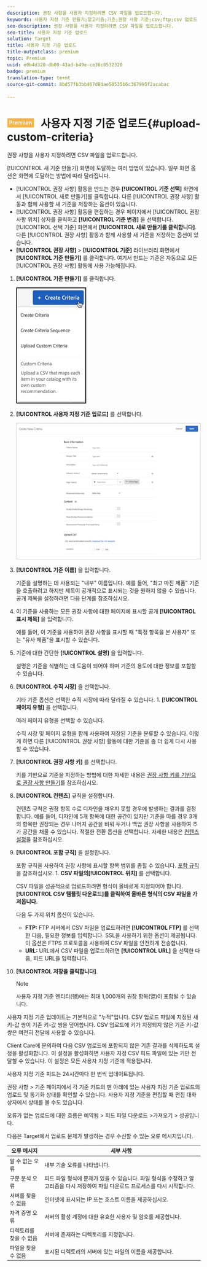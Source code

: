 ```yaml
---
description: 권장 사항을 사용자 지정하려면 CSV 파일을 업로드합니다.
keywords: 사용자 지정 기준 만들기;알고리즘;기준;권장 사항 기준;csv;ftp;csv 업로드
seo-description: 권장 사항을 사용자 지정하려면 CSV 파일을 업로드합니다.
seo-title: 사용자 지정 기준 업로드
solution: Target
title: 사용자 지정 기준 업로드
title-outputclass: premium
topic: Premium
uuid: e0b4d320-db00-43ad-b49e-ce36c8532320
badge: premium
translation-type: tm+mt
source-git-commit: 8bd57fb3bb467d8dae50535b6c367995f2acabac

---
```



# ![PREMIUM](/help/assets/premium.png) 사용자 지정 기준 업로드{#upload-custom-criteria}

권장 사항을 사용자 지정하려면 CSV 파일을 업로드합니다.

[!UICONTROL 새 기준 만들기] 화면에 도달하는 여러 방법이 있습니다. 일부 화면 옵션은 화면에 도달하는 방법에 따라 달라집니다.

* [!UICONTROL 권장 사항] 활동을 만드는 경우 **[!UICONTROL 기준 선택]** 화면에서 [!UICONTROL 새로 만들기]를 클릭합니다. 다른 [!UICONTROL 권장 사항] 활동과 함께 사용할 새 기준을 저장하는 옵션이 있습니다.
* [!UICONTROL 권장 사항] 활동을 편집하는 경우 페이지에서 [!UICONTROL 권장 사항 위치] 상자를 클릭하고 **[!UICONTROL 기준 변경]** 을 선택합니다. [!UICONTROL 선택 기준] 화면에서 **[!UICONTROL 새로 만들기를 클릭합니다]**. 다른 [!UICONTROL 권장 사항] 활동과 함께 사용할 새 기준을 저장하는 옵션이 있습니다.
* **[!UICONTROL 권장 사항]** &gt; **[!UICONTROL 기준]** 라이브러리 화면에서 **[!UICONTROL 기준 만들기]** 를 클릭합니다. 여기서 만드는 기준은 자동으로 모든 [!UICONTROL 권장 사항] 활동에 사용 가능해집니다.

1. **[!UICONTROL 기준 만들기]** 를 클릭합니다.

   ![새 기준 만들기](/help/c-recommendations/c-algorithms/assets/button_CreateCriteria_new.png)

1. **[!UICONTROL 사용자 지정 기준 업로드]** 를 선택합니다.

   ![](assets/CreateNewCriteria_csv.png)

1. **[!UICONTROL 기준 이름]** 을 입력합니다.

   기준을 설명하는 데 사용되는 &quot;내부&quot; 이름입니다.  예를 들어, &quot;최고 마진 제품&quot; 기준을 호출하려고 하지만 제목이 공개적으로 표시되는 것을 원하지 않을 수 있습니다. 공개 제목을 설정하려면 다음 단계를 참조하십시오.
1. 이 기준을 사용하는 모든 권장 사항에 대한 페이지에 표시할 공개 **[!UICONTROL 표시 제목]** 을 입력합니다.

   예를 들어, 이 기준을 사용하여 권장 사항을 표시할 때 &quot;특정 항목을 본 사용자&quot; 또는 &quot;유사 제품&quot;을 표시할 수 있습니다.
1. 기준에 대한 간단한 **[!UICONTROL 설명]** 을 입력합니다.

   설명은 기준을 식별하는 데 도움이 되어야 하며 기준의 용도에 대한 정보를 포함할 수 있습니다.
1. **[!UICONTROL 수직 시장]** 을 선택합니다.

   기타 기준 옵션은 선택한 수직 시장에 따라 달라질 수 있습니다. 1. **[!UICONTROL 페이지 유형]** 을 선택합니다.

   여러 페이지 유형을 선택할 수 있습니다.

   수직 시장 및 페이지 유형을 함께 사용하여 저장된 기준을 분류할 수 있습니다. 이렇게 하면 다른 [!UICONTROL 권장 사항] 활동에 대한 기준을 좀 더 쉽게 다시 사용할 수 있습니다.
1. **[!UICONTROL 권장 사항 키]** 를 선택합니다.

   키를 기반으로 기준을 지정하는 방법에 대한 자세한 내용은 [권장 사항 키를 기반으로 권장 사항 만들기](../../c-recommendations/c-algorithms/create-new-algorithm.md#task_2B0ED54AFBF64C56916B6E1F4DC0DC3B)를 참조하십시오.
1. **[!UICONTROL 컨텐츠]** 규칙을 설정합니다.

   컨텐츠 규칙은 권장 항목 수로 디자인을 채우지 못할 경우에 발생하는 결과를 결정합니다. 예를 들어, 디자인에 5개 항목에 대한 공간이 있지만 기준을 따를 경우 3개의 항목만 권장되는 경우 나머지 공간을 비워 두거나 백업 권장 사항을 사용하여 추가 공간을 채울 수 있습니다. 적절한 전환 옵션을 선택합니다. 자세한 내용은 [컨텐츠 설정](../../c-recommendations/c-algorithms/create-new-algorithm.md#concept_BC16005C7A1E4F1A87E33D16221F4A96)을 참조하십시오.
1. **[!UICONTROL 포함 규칙]** 을 설정합니다.

   포함 규칙을 사용하여 권장 사항에 표시할 항목 범위를 좁힐 수 있습니다. [포함 규칙](../../c-recommendations/c-algorithms/create-new-algorithm.md#task_28DB20F968B1451481D8E51BAF947079)을 참조하십시오. 1. **CSV 파일의[!UICONTROL 위치]** 를 선택합니다.

   CSV 파일을 성공적으로 업로드하려면 형식이 올바르게 지정되어야 합니다. **[!UICONTROL CSV 템플릿 다운로드]를 클릭하여 올바른 형식의 CSV 파일을 가져옵니다.**

   다음 두 가지 위치 옵션이 있습니다.

   * **FTP:** FTP 서버에서 CSV 파일을 업로드하려면 **[!UICONTROL FTP]** 를 선택한 다음, 필요한 정보를 입력합니다. SSL을 사용하기 위한 옵션이 제공됩니다. 이 옵션은 FTPS 프로토콜을 사용하여 CSV 파일을 안전하게 전송합니다.
   * **URL:** URL에서 CSV 파일을 업로드하려면 **[!UICONTROL URL]** 을 선택한 다음, 피드 URL을 입력합니다.

1. **[!UICONTROL 저장을 클릭합니다]**.

   >[!NOTE]
   >
   >사용자 지정 기준 엔티티(행)에는 최대 1,000개의 권장 항목(열)이 포함될 수 있습니다.

사용자 지정 기준 업데이트는 기본적으로 &quot;누적&quot;입니다. CSV 업로드 파일에 지정된 새 키-값 쌍이 기존 키-값 쌍을 덮어씁니다. CSV 업로드에 키가 지정되지 않은 기존 키-값 쌍은 여전히 전달에 사용할 수 있습니다.

Client Care에 문의하여 다음 CSV 업로드에 포함되지 않은 기존 결과를 삭제하도록 설정을 활성화합니다. 이 설정을 활성화하면 사용자 지정 CSV 피드 파일에 있는 키만 전달할 수 있습니다. 이 설정은 모든 사용자 지정 기준에 적용됩니다.

사용자 지정 기준 피드는 24시간마다 한 번씩 업데이트됩니다.

권장 사항 &gt; 기준 페이지에서 각 기준 카드의 맨 아래에 있는 사용자 지정 기준 업로드의 업로드 및 동기화 상태를 확인할 수 있습니다. 사용자 지정 기준을 편집할 때 편집 대화 상자에서 상태를 볼 수도 있습니다.

오류가 없는 업로드에 대한 흐름은 예약됨 &gt; 피드 파일 다운로드 &gt;가져오기 &gt; 성공입니다.

다음은 Target에서 업로드 문제가 발생하는 경우 수신할 수 있는 오류 메시지입니다.

| 오류 메시지 | 세부 사항 |
|--- |--- |
| 알 수 없는 오류 | 내부 기술 오류를 나타냅니다. |
| 구문 분석 오류 | 피드 파일 형식에 문제가 있을 수 있습니다. 파일 형식을 수정하고 알고리즘을 다시 저장하여 파일 다운로드 프로세스를 다시 시작합니다. |
| 서버를 찾을 수 없음 | 인터넷에 표시되는 IP 또는 호스트 이름을 제공하십시오. |
| 자격 증명 오류 | 서버의 활성 계정에 대한 유효한 사용자 및 암호를 제공합니다. |
| 디렉토리를 찾을 수 없음 | 서버에 존재하는 디렉토리를 지정합니다. |
| 파일을 찾을 수 없음 | 표시된 디렉토리의 서버에 있는 파일의 이름을 제공합니다. |